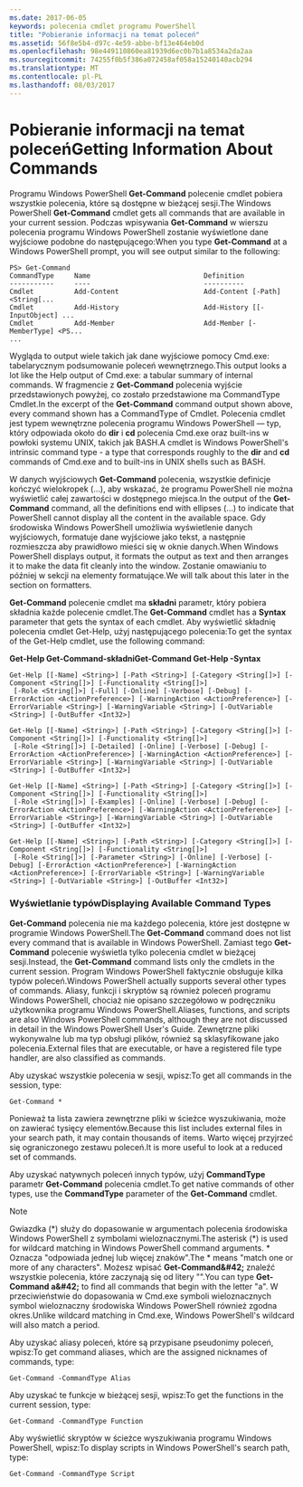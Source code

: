 ```yaml
---
ms.date: 2017-06-05
keywords: polecenia cmdlet programu PowerShell
title: "Pobieranie informacji na temat poleceń"
ms.assetid: 56f8e5b4-d97c-4e59-abbe-bf13e464eb0d
ms.openlocfilehash: 98e449110860ea81939d6ec0b7b1a8534a2da2aa
ms.sourcegitcommit: 74255f0b5f386a072458af058a15240140acb294
ms.translationtype: MT
ms.contentlocale: pl-PL
ms.lasthandoff: 08/03/2017
---
```

# <a name="getting-information-about-commands"></a><span data-ttu-id="46250-103">Pobieranie informacji na temat poleceń</span><span class="sxs-lookup"><span data-stu-id="46250-103">Getting Information About Commands</span></span>
<span data-ttu-id="46250-104">Programu Windows PowerShell **Get-Command** polecenie cmdlet pobiera wszystkie polecenia, które są dostępne w bieżącej sesji.</span><span class="sxs-lookup"><span data-stu-id="46250-104">The Windows PowerShell **Get-Command** cmdlet gets all commands that are available in your current session.</span></span> <span data-ttu-id="46250-105">Podczas wpisywania **Get-Command** w wierszu polecenia programu Windows PowerShell zostanie wyświetlone dane wyjściowe podobne do następującego:</span><span class="sxs-lookup"><span data-stu-id="46250-105">When you type **Get-Command** at a Windows PowerShell prompt, you will see output similar to the following:</span></span>

```
PS> Get-Command
CommandType     Name                            Definition
-----------     ----                            ----------
Cmdlet          Add-Content                     Add-Content [-Path] <String[...
Cmdlet          Add-History                     Add-History [[-InputObject] ...
Cmdlet          Add-Member                      Add-Member [-MemberType] <PS...
...
```

<span data-ttu-id="46250-106">Wygląda to output wiele takich jak dane wyjściowe pomocy Cmd.exe: tabelarycznym podsumowanie poleceń wewnętrznego.</span><span class="sxs-lookup"><span data-stu-id="46250-106">This output looks a lot like the Help output of Cmd.exe: a tabular summary of internal commands.</span></span> <span data-ttu-id="46250-107">W fragmencie z **Get-Command** polecenia wyjście przedstawionych powyżej, co zostało przedstawione ma CommandType Cmdlet.</span><span class="sxs-lookup"><span data-stu-id="46250-107">In the excerpt of the **Get-Command** command output shown above, every command shown has a CommandType of Cmdlet.</span></span> <span data-ttu-id="46250-108">Polecenia cmdlet jest typem wewnętrzne polecenia programu Windows PowerShell — typ, który odpowiada około do **dir** i **cd** polecenia Cmd.exe oraz built-ins w powłoki systemu UNIX, takich jak BASH.</span><span class="sxs-lookup"><span data-stu-id="46250-108">A cmdlet is Windows PowerShell's intrinsic command type - a type that corresponds roughly to the **dir** and **cd** commands of Cmd.exe and to built-ins in UNIX shells such as BASH.</span></span>

<span data-ttu-id="46250-109">W danych wyjściowych **Get-Command** polecenia, wszystkie definicje kończyć wielokropek (...), aby wskazać, że programu PowerShell nie można wyświetlić całej zawartości w dostępnego miejsca.</span><span class="sxs-lookup"><span data-stu-id="46250-109">In the output of the **Get-Command** command, all the definitions end with ellipses (...) to indicate that PowerShell cannot display all the content in the available space.</span></span> <span data-ttu-id="46250-110">Gdy środowiska Windows PowerShell umożliwia wyświetlenie danych wyjściowych, formatuje dane wyjściowe jako tekst, a następnie rozmieszcza aby prawidłowo mieści się w oknie danych.</span><span class="sxs-lookup"><span data-stu-id="46250-110">When Windows PowerShell displays output, it formats the output as text and then arranges it to make the data fit cleanly into the window.</span></span> <span data-ttu-id="46250-111">Zostanie omawianiu to później w sekcji na elementy formatujące.</span><span class="sxs-lookup"><span data-stu-id="46250-111">We will talk about this later in the section on formatters.</span></span>

<span data-ttu-id="46250-112">**Get-Command** polecenie cmdlet ma **składni** parametr, który pobiera składnia każde polecenie cmdlet.</span><span class="sxs-lookup"><span data-stu-id="46250-112">The **Get-Command** cmdlet has a **Syntax** parameter that gets the syntax of each cmdlet.</span></span> <span data-ttu-id="46250-113">Aby wyświetlić składnię polecenia cmdlet Get-Help, użyj następującego polecenia:</span><span class="sxs-lookup"><span data-stu-id="46250-113">To get the syntax of the Get-Help cmdlet, use the following command:</span></span>

<span data-ttu-id="46250-114">**Get-Help Get-Command-składni**</span><span class="sxs-lookup"><span data-stu-id="46250-114">**Get-Command Get-Help -Syntax**</span></span>

```
Get-Help [[-Name] <String>] [-Path <String>] [-Category <String[]>] [-Component <String[]>] [-Functionality <String[]>]
 [-Role <String[]>] [-Full] [-Online] [-Verbose] [-Debug] [-ErrorAction <ActionPreference>] [-WarningAction <ActionPreference>] [-ErrorVariable <String>] [-WarningVariable <String>] [-OutVariable <String>] [-OutBuffer <Int32>]

Get-Help [[-Name] <String>] [-Path <String>] [-Category <String[]>] [-Component <String[]>] [-Functionality <String[]>]
 [-Role <String[]>] [-Detailed] [-Online] [-Verbose] [-Debug] [-ErrorAction <ActionPreference>] [-WarningAction <ActionPreference>] [-ErrorVariable <String>] [-WarningVariable <String>] [-OutVariable <String>] [-OutBuffer <Int32>]

Get-Help [[-Name] <String>] [-Path <String>] [-Category <String[]>] [-Component <String[]>] [-Functionality <String[]>]
 [-Role <String[]>] [-Examples] [-Online] [-Verbose] [-Debug] [-ErrorAction <ActionPreference>] [-WarningAction <ActionPreference>] [-ErrorVariable <String>] [-WarningVariable <String>] [-OutVariable <String>] [-OutBuffer <Int32>]

Get-Help [[-Name] <String>] [-Path <String>] [-Category <String[]>] [-Component <String[]>] [-Functionality <String[]>]
 [-Role <String[]>] [-Parameter <String>] [-Online] [-Verbose] [-Debug] [-ErrorAction <ActionPreference>] [-WarningAction <ActionPreference>] [-ErrorVariable <String>] [-WarningVariable <String>] [-OutVariable <String>] [-OutBuffer <Int32>]
```

### <a name="displaying-available-command-types"></a><span data-ttu-id="46250-115">Wyświetlanie typów</span><span class="sxs-lookup"><span data-stu-id="46250-115">Displaying Available Command Types</span></span>
<span data-ttu-id="46250-116">**Get-Command** polecenia nie ma każdego polecenia, które jest dostępne w programie Windows PowerShell.</span><span class="sxs-lookup"><span data-stu-id="46250-116">The **Get-Command** command does not list every command that is available in Windows PowerShell.</span></span> <span data-ttu-id="46250-117">Zamiast tego **Get-Command** polecenie wyświetla tylko polecenia cmdlet w bieżącej sesji.</span><span class="sxs-lookup"><span data-stu-id="46250-117">Instead, the **Get-Command** command lists only the cmdlets in the current session.</span></span> <span data-ttu-id="46250-118">Program Windows PowerShell faktycznie obsługuje kilka typów poleceń.</span><span class="sxs-lookup"><span data-stu-id="46250-118">Windows PowerShell actually supports several other types of commands.</span></span> <span data-ttu-id="46250-119">Aliasy, funkcji i skryptów są również poleceń programu Windows PowerShell, chociaż nie opisano szczegółowo w podręczniku użytkownika programu Windows PowerShell.</span><span class="sxs-lookup"><span data-stu-id="46250-119">Aliases, functions, and scripts are also Windows PowerShell commands, although they are not discussed in detail in the Windows PowerShell User's Guide.</span></span> <span data-ttu-id="46250-120">Zewnętrzne pliki wykonywalne lub ma typ obsługi plików, również są sklasyfikowane jako polecenia.</span><span class="sxs-lookup"><span data-stu-id="46250-120">External files that are executable, or have a registered file type handler, are also classified as commands.</span></span>

<span data-ttu-id="46250-121">Aby uzyskać wszystkie polecenia w sesji, wpisz:</span><span class="sxs-lookup"><span data-stu-id="46250-121">To get all commands in the session, type:</span></span>

```
Get-Command *
```

<span data-ttu-id="46250-122">Ponieważ ta lista zawiera zewnętrzne pliki w ścieżce wyszukiwania, może on zawierać tysięcy elementów.</span><span class="sxs-lookup"><span data-stu-id="46250-122">Because this list includes external files in your search path, it may contain thousands of items.</span></span> <span data-ttu-id="46250-123">Warto więcej przyjrzeć się ograniczonego zestawu poleceń.</span><span class="sxs-lookup"><span data-stu-id="46250-123">It is more useful to look at a reduced set of commands.</span></span>

<span data-ttu-id="46250-124">Aby uzyskać natywnych poleceń innych typów, użyj **CommandType** parametr **Get-Command** polecenia cmdlet.</span><span class="sxs-lookup"><span data-stu-id="46250-124">To get native commands of other types, use the **CommandType** parameter of the **Get-Command** cmdlet.</span></span>

> [!NOTE]
> <span data-ttu-id="46250-125">Gwiazdka (\*) służy do dopasowanie w argumentach polecenia środowiska Windows PowerShell z symbolami wieloznacznymi.</span><span class="sxs-lookup"><span data-stu-id="46250-125">The asterisk (\*) is used for wildcard matching in Windows PowerShell command arguments.</span></span> <span data-ttu-id="46250-126">\* Oznacza "odpowiada jednej lub więcej znaków".</span><span class="sxs-lookup"><span data-stu-id="46250-126">The \* means "match one or more of any characters".</span></span> <span data-ttu-id="46250-127">Możesz wpisać **Get-Command\&#42;** znaleźć wszystkie polecenia, które zaczynają się od litery "".</span><span class="sxs-lookup"><span data-stu-id="46250-127">You can type **Get-Command a\&#42;** to find all commands that begin with the letter "a".</span></span> <span data-ttu-id="46250-128">W przeciwieństwie do dopasowania w Cmd.exe symboli wieloznacznych symbol wieloznaczny środowiska Windows PowerShell również zgodna okres.</span><span class="sxs-lookup"><span data-stu-id="46250-128">Unlike wildcard matching in Cmd.exe, Windows PowerShell's wildcard will also match a period.</span></span>

<span data-ttu-id="46250-129">Aby uzyskać aliasy poleceń, które są przypisane pseudonimy poleceń, wpisz:</span><span class="sxs-lookup"><span data-stu-id="46250-129">To get command aliases, which are the assigned nicknames of commands, type:</span></span>

```
Get-Command -CommandType Alias
```

<span data-ttu-id="46250-130">Aby uzyskać te funkcje w bieżącej sesji, wpisz:</span><span class="sxs-lookup"><span data-stu-id="46250-130">To get the functions in the current session, type:</span></span>

```
Get-Command -CommandType Function
```

<span data-ttu-id="46250-131">Aby wyświetlić skryptów w ścieżce wyszukiwania programu Windows PowerShell, wpisz:</span><span class="sxs-lookup"><span data-stu-id="46250-131">To display scripts in Windows PowerShell's search path, type:</span></span>

```
Get-Command -CommandType Script
```

